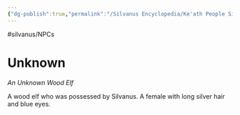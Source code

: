 ```yaml
---
{"dg-publish":true,"permalink":"/Silvanus Encyclopedia/Ke'ath People Silvanus/Unknown Silvanus/"}
---
```


#silvanus/NPCs
# Unknown
*An Unknown Wood Elf*

A wood elf who was possessed by Silvanus. A female with long silver hair and blue eyes. 